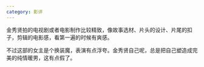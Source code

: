 ```yaml
---
category: 影评
---
```


金秀贤拍的电视剧或者电影制作比较精致，像故事选材、片头的设计、片尾的扣子，剪辑的电影感，看第一遍的时候有爽感。

不过这部的女主是个换装魔，表演有点浮夸。金秀贤自己呢，总是把自己塑造成完美的纯情暖男，这有点假了。



